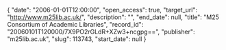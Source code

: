 {
  "date": "2006-01-01T12:00:00", 
  "open_access": true, 
  "target_url": "http://www.m25lib.ac.uk/", 
  "description": "", 
  "end_date": null, 
  "title": "M25 Consortium of Academic Libraries", 
  "record_id": "20060101T120000/7X9PO2rGLdR+XZw3+ncgpg==", 
  "publisher": "m25lib.ac.uk", 
  "slug": 113743, 
  "start_date": null
}

